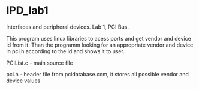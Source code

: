 # IPD_lab1
Interfaces and peripheral devices. Lab 1, PCI Bus.

This program uses linux libraries to acess ports and get vendor and device id from it. Than the programm looking for an appropriate vendor and device in pci.h according to the id and shows it to user.

PCIList.c - main source file

pci.h - header file from pcidatabase.com, it stores all possible vendor and device values
